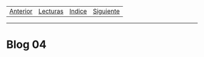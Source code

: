 <table><tr><td>
  <a href="./Blog03.md">Anterior</a>
</td><td>
  <a href="./Lecturas/Blog04">Lecturas</a>
</td><td>
  <a href="./README.md">Indice</a>
</td><td>
  <a href="./Blog05.md">Siguiente</a>
</td></tr></table>

***

# Blog 04

